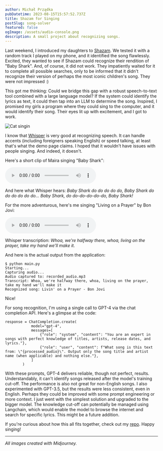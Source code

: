 ```yaml
---
author: Michał Prządka
pubDatetime: 2023-08-15T15:57:52.737Z
title: Shazam for Singing
postSlug: song-solver
featured: false
ogImage: /assets/audio-console.png
description: A small project about recognizing songs.
---
```


Last weekend, I introduced my daughters to [Shazam](https://www.shazam.com/home). We tested it with a random track I played on my phone, and it identified the song flawlessly. Excited, they wanted to see if Shazam could recognize their rendition of "Baby Shark". And, of course, it did not work. They impatiently waited for it to complete all possible searches, only to be informed that it didn't recognize their version of perhaps the most iconic children's song. They were not impressed :)

This got me thinking: Could we bridge this gap with a robust speech-to-text tool combined with a large language model? If the system could identify the lyrics as text, it could then tap into an LLM to determine the song. Inspired, I promised my girls a program where they could sing to the computer, and it would identify their song. Their eyes lit up with excitement, and I got to work.

![Cat singin](/assets/cat-singing.png)

I know that [Whisper](https://openai.com/research/whisper) is very good at recognizing speech. It can handle accents (including foreigners speaking English) or speed talking, at least that's what the demo page claims. I hoped that it wouldn't have issues with people singing. And indeed, it doesn't.

Here's a short clip of Maira singing "Baby Shark":

<audio controls controlsList="nodownload">
    <source src="/assets/baby-shark.mp3" type="audio/mpeg">
    Your browser does not support the audio element.
</audio>

And here what Whisper hears: _Baby Shark do do do do do, Baby Shark do do do do do do... Baby Shark, do do-do-do-do-do, Baby Shark!_

For the more adventurous, here's me singing "Living on a Prayer" by Bon Jovi:

<audio controls controlsList="nodownload">
    <source src="/assets/bon-jovi.mp3" type="audio/mpeg">
    Your browser does not support the audio element.
</audio>

Whisper transcription: _Whoa, we're halfway there, whoa, living on the prayer, take my hand we'll make it._

And here is the actual output from the application:

```
$ python main.py
Starting...
Capturing audio...
Audio captured to: recorded_audio.mp3
Transcript: Whoa, we're halfway there, whoa, living on the prayer, take my hand we'll make it
Recognized song: Livin' on a Prayer - Bon Jovi
```

Nice!

For song recognition, I'm using a single call to GPT-4 via the chat completion API. Here's a glimpse at the code:

```
response = ChatCompletion.create(
            model="gpt-4",
            messages=[
                {"role": "system", "content": "You are an expert in songs with perfect knowledge of titles, artists, release dates, and lyrics."},
                {"role": "user", "content": f"What song is this text from: \"{processed_audio}\". Output only the song title and artist name (when applicable) and nothing else."},
            ]
        )
```

With these prompts, GPT-4 delivers reliable, though not perfect, results. Understandably, it can't identify songs released after the model's training cut-off. The performance is also not great for non-English songs. I also experimented with GPT-3.5, but the results were less consistent, even in English. Perhaps they could be improved with some prompt engineering or more context. I just went with the simplest solution and upgraded to the bigger model. The knowledge cut-off can potentially be managed using Langchain, which would enable the model to browse the internet and search for specific lyrics. This might be a future addition.

If you're curious about how this all fits together, check out my [repo](https://github.com/przadka/song-solver). Happy singing!

---

_All images created with Midjourney._
